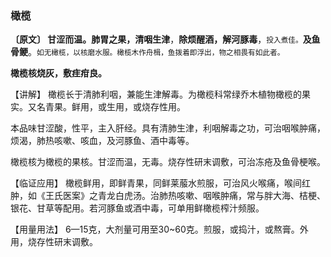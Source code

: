 ### 橄榄

**〔原文〕  甘涩而温。肺胃之果，清咽生津**，**除烦醒酒，解河豚毒**，<small>投入煮佳。</small>**及鱼骨鲠**。<small>如无橄榄，以核磨水服。橄榄木作舟楫，鱼拨着即浮出，物之相畏有如此者。</small>

  **橄榄核烧灰，敷疰疳良。**

【讲解】   橄榄长于清肺利咽，兼能生津解毒。为橄榄科常绿乔木植物橄榄的果实。又名青果。鲜用，或生用，或烧存性用。

本品味甘涩酸，性平，主入肝经。具有清肺生津，利咽解毒之功，可治咽喉肿痛，烦渴，肺热咳嗽、咳血，及河豚鱼、酒中毒等。

橄榄核为橄榄的果核。甘涩而温，无毒。烧存性研末调敷，可治冻疮及鱼骨梗喉。

【临证应用】  橄榄鲜用，即鲜青果，同鲜莱菔水煎服，可治风火喉痛，喉间红肿，如《王氏医案》之青龙白虎汤。治肺热咳嗽、咽喉肿痛，常与胖大海、桔梗、银花、甘草等配用。若河豚鱼或酒中毒，可单用鲜橄榄榨汁频服。

【用量用法】   6—15克，大剂量可用至30~60克。煎服，或捣汁，或熬膏。外用，烧存性研末调敷。
